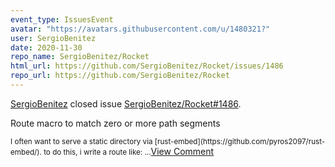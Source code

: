 ```yaml
---
event_type: IssuesEvent
avatar: "https://avatars.githubusercontent.com/u/1480321?"
user: SergioBenitez
date: 2020-11-30
repo_name: SergioBenitez/Rocket
html_url: https://github.com/SergioBenitez/Rocket/issues/1486
repo_url: https://github.com/SergioBenitez/Rocket
---
```


<a href='https://github.com/SergioBenitez' target='_blank'>SergioBenitez</a> closed issue <a href='https://github.com/SergioBenitez/Rocket/issues/1486' target='_blank'>SergioBenitez/Rocket#1486</a>.

<p>Route macro to match zero or more path segments</p><small>I often want to serve a static directory via [rust-embed](https://github.com/pyros2097/rust-embed/). to do this, i write a route like:...</small><a href='https://github.com/SergioBenitez/Rocket/issues/1486' target='_blank'>View Comment</a>
